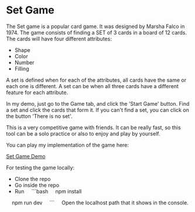 # Set Game

The Set game is a popular card game. It was designed by Marsha Falco in 1974. The game consists of finding a SET of 3 cards in a board of 12 cards. The cards will have four different attributes:

- Shape
- Color
- Number
- Filling

A set is defined when for each of the attributes, all cards have the same or each one is different. A set can be when all three cards have a different feature for each attribute.

In my demo, just go to the Game tab, and click the 'Start Game' button. Find a set and click the cards that form it. If you can't find a set, you can click on the button 'There is no set'. 

This is a very competitive game with friends. It can be really fast, so this tool can be a solo practice or also to enjoy and play by yourself.

You can play my implementation of the game here:

[Set Game Demo](https://sebasrb09.github.io/)

For testing the game locally:

- Clone the repo
- Go inside the repo
- Run 
    ```bash
    npm install

    npm run dev
    ```
    Open the localhost path that it shows in the console.